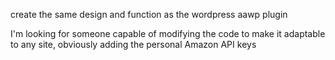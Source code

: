 create the same design and function as the wordpress aawp plugin


I'm looking for someone capable of modifying the code to make it adaptable to any site, obviously adding the personal Amazon API keys

